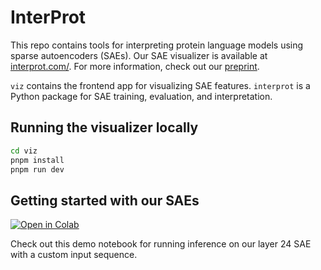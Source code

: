 # InterProt

This repo contains tools for interpreting protein language models using sparse autoencoders (SAEs). Our SAE visualizer is available at [interprot.com/](https://interprot.com/). For more information, check out our [preprint](TODO).

`viz` contains the frontend app for visualizing SAE features. `interprot` is a Python package for SAE training, evaluation, and interpretation.

## Running the visualizer locally

```bash
cd viz
pnpm install
pnpm run dev
```

## Getting started with our SAEs

[![Open in Colab](https://colab.research.google.com/assets/colab-badge.svg)](https://colab.research.google.com/github/etowahadams/interprot/blob/main/notebooks/sae_inference.ipynb)

Check out this demo notebook for running inference on our layer 24 SAE with a custom input sequence.
